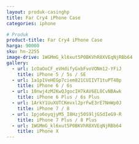 ```yaml
---
layout: produk-casinghp
title: Far Cry4 iPhone Case
categories: iphone

# Produk
product-title: Far Cry4 iPhone Case
harga: 90000
sku: hn-2255
image-drive: 1WGMmG_kl6xut5P0BKVhR8XVEqNjRBb64
gallery:
  - url: 1cOaOoCF_eVHdifyGxbFvoVONm12-YFiJ
    title: iPhone 5 / 5s / SE
  - url: 1a1p1VeHEGp7ciem821CUIIVT1tuPT4Bp
    title: iPhone 6 / 6s
  - url: 18nwj4zM2KwQJgocIH7kAV6EL8CvNBAwk
    title: iPhone 6 Plus / 6s Plus
  - url: 1ArkY1UuXUTCKmvxl2prFwE3rE7NmWp0J
    title: iPhone 7 / 8
  - url: 1pjo6oyqjyM5_I8Hzj50S9ljGSdIeG9-R
    title: iPhone 7 Plus / 8 Plus
  - url: 1WGMmG_kl6xut5P0BKVhR8XVEqNjRBb64
    title: iPhone X
---
```

